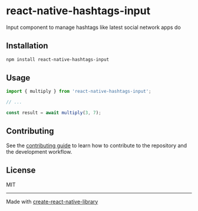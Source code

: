 # react-native-hashtags-input

Input component to manage hashtags like latest social network apps do

## Installation

```sh
npm install react-native-hashtags-input
```

## Usage

```js
import { multiply } from 'react-native-hashtags-input';

// ...

const result = await multiply(3, 7);
```

## Contributing

See the [contributing guide](CONTRIBUTING.md) to learn how to contribute to the repository and the development workflow.

## License

MIT

---

Made with [create-react-native-library](https://github.com/callstack/react-native-builder-bob)
